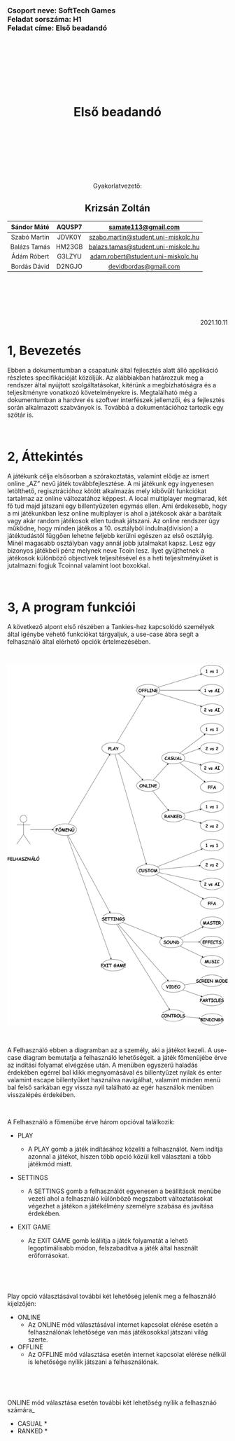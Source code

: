 <h3>Csoport neve: SoftTech Games </br>
Feladat sorszáma: H1 </br>
Feladat címe: Első beadandó </h3>

<p>&nbsp;</p>
<p>&nbsp;</p>
<p>&nbsp;</p>
<p>&nbsp;</p>

<h1 align="center">Első beadandó</font></h1>

<p>&nbsp;</p>
<p>&nbsp;</p>
<p>&nbsp;</p>
<p>&nbsp;</p>

<p align="center">Gyakorlatvezető:</p>
<h2 align="center">Krizsán Zoltán</font></h2>

| Sándor Máté    | AQUSP7          | samate113@gmail.com     |
|:--------------:|:---------------:|:------------------------------------:|
| Szabó Martin   | JDVK0Y          | szabo.martin@student.uni-miskolc.hu    |
| Balázs Tamás   | HM23GB          | balazs.tamas@student.uni-miskolc.hu    |
| Ádám Róbert    | G3LZYU          | adam.robert@student.uni-miskolc.hu     |
| Bordás Dávid   | D2NGJO          | devidbordas@gmail.com   |


<p>&nbsp;</p>
<p>&nbsp;</p>
<p>&nbsp;</p>



<p align="right">2021.10.11</p>

1, Bevezetés
=========
Ebben a dokumentumban a csapatunk által fejlesztés alatt álló applikáció részletes specifikációját közöljük. Az alábbiakban határozzuk meg a rendszer által nyújtott szolgáltatásokat, kitérünk a megbízhatóságra és a teljesítményre vonatkozó követelményekre is. Megtalálható még a dokumentumban a hardver és szoftver interfészek jellemzői, és a fejlesztés során alkalmazott szabványok is. Továbbá a dokumentációhoz tartozik egy szótár is.

<p>&nbsp;</p>

2, Áttekintés
====================
A játékunk célja elsősorban a szórakoztatás, valamint elődje az ismert online „AZ” nevű játék továbbfejlesztése. A mi játékunk egy ingyenesen letölthető, regisztrációhoz kötött alkalmazás mely kibővült funkciókat tartalmaz az online változatához képpest. A local multiplayer megmarad, két fő tud majd játszani egy billentyűzeten egymás ellen. Ami érdekesebb, hogy a mi játékunkban lesz online multiplayer is ahol a játékosok akár a barátaik vagy akár random játékosok ellen tudnak játszani. Az online rendszer úgy működne, hogy minden játékos a 10. osztályból indulna(division) a játéktudástól függően lehetne feljebb kerülni egészen az első osztályig. Minél magasabb osztályban vagy annál jobb jutalmakat kapsz. Lesz egy bizonyos játékbeli pénz melynek neve Tcoin lesz. Ilyet gyűjthetnek a játékosok különböző objectivek teljesítésével és a heti teljesítményüket is jutalmazni fogjuk Tcoinnal valamint loot boxokkal.

<p>&nbsp;</p>

3, A program funkciói
=====================
A következő alpont első részében a Tankies-hez kapcsolódó személyek által igénybe vehető funkciókat tárgyaljuk, a use-case ábra segít a felhasználó által elérhető opciók 
értelmezésében.

<p>&nbsp;</p>

<img src="Images/usecase_diagram.png" width="1000">

<p>&nbsp;</p>

A Felhasználó ebben a diagramban az a személy, aki a játékot kezeli. A use-case diagram bemutatja a felhasználó lehetőségeit. a játék főmenüjébe érve az indítási folyamat elvégzése után.
A menüben egyszerű haladás érdekében egérrel bal klikk megnyomásával és billentyűzet nyilak és enter valamint escape billentyűket használva navigálhat, valamint minden menü bal felső sarkában egy vissza nyil található az egér használok menüben visszalépés érdekében.

<p>&nbsp;</p>

A Felhasználó a főmenübe érve három opcióval találkozik:

* PLAY
  * A PLAY gomb a játék indításához közelíti a felhasználót. Nem indítja azonnal a játékot, hiszen több opció közül kell választani a több játékmód miatt. 

* SETTINGS
  * A SETTINGS gomb a felhasználót egyenesen a beállítások menübe vezeti ahol a felhasználó különböző megszabott változtatásokat végezhet a játékon a játékélmény személyre szabása és javítása érdekében.

* EXIT GAME
  * Az EXIT GAME gomb leállítja a játék folyamatát a lehető legoptimálisabb módon, felszabadítva a játék által használt erőforrásokat.

<p>&nbsp;</p>
<p>&nbsp;</p>

Play opció választásával további két lehetőség jelenik meg a felhasználó kijelzőjén:

* ONLINE
  * Az ONLINE mód választásával internet kapcsolat elérése esetén a felhasználónak lehetősége van más játékosokkal játszani világ szerte.
* OFFLINE
  * Az OFFLINE mód választása esetén internet kapcsolat elérése nélkül is lehetősége nyílik játszani a felhasználónak.

<p>&nbsp;</p>
<p>&nbsp;</p>

ONLINE mód választása esetén további két lehetőség nyílik a felhasznáó számára_
* CASUAL
  * 
* RANKED
  * 


